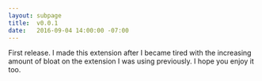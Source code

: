 ```yaml
---
layout: subpage
title:  v0.0.1
date:   2016-09-04 14:00:00 -07:00
---
```

First release. I made this extension after I became tired with the increasing amount of bloat on the extension I was using previously. I hope you enjoy it too.
